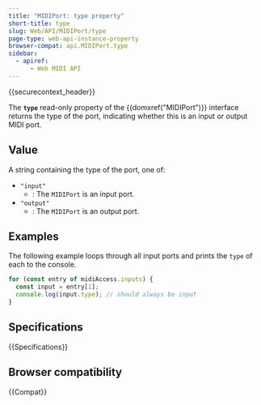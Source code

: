 ```yaml
---
title: "MIDIPort: type property"
short-title: type
slug: Web/API/MIDIPort/type
page-type: web-api-instance-property
browser-compat: api.MIDIPort.type
sidebar:
  - apiref:
      - Web MIDI API
---
```


{{securecontext_header}}

The **`type`** read-only property of the {{domxref("MIDIPort")}} interface returns the type of the port, indicating whether this is an input or output MIDI port.

## Value

A string containing the type of the port, one of:

- `"input"`
  - : The `MIDIPort` is an input port.
- `"output"`
  - : The `MIDIPort` is an output port.

## Examples

The following example loops through all input ports and prints the `type` of each to the console.

```js
for (const entry of midiAccess.inputs) {
  const input = entry[1];
  console.log(input.type); // should always be input
}
```

## Specifications

{{Specifications}}

## Browser compatibility

{{Compat}}
